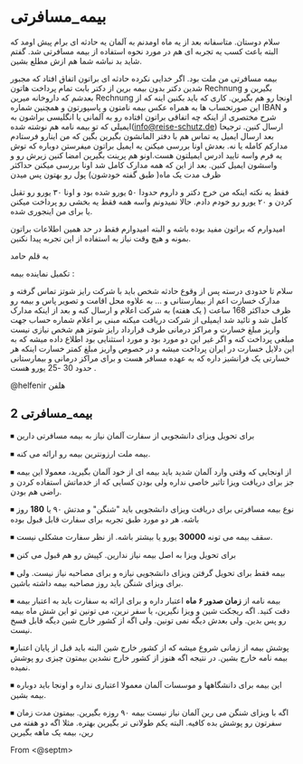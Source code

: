 # بیمه_مسافرتی

سلام دوستان. متاسفانه بعد از یه ماه اومدنم به آلمان یه حادثه ای برام پیش اومد که البته باعث کسب یه تجربه ای هم در مورد نحوه استفاده از بیمه مسافرتی شد. گفتم شاید بد نباشه شما هم ازش مطلع بشین.

بیمه مسافرتی من ملت بود. اگر خدایی نکرده حادثه ای براتون اتفاق افتاد که مجبور شدین دکتر بدون بیمه برین  از دکتر بابت تمام پرداخت هاتون Rechnung بگیرین و بعدشم که داروخانه میرین Rechnung اونجا رو هم بگیرین. کاری که باید بکنین اینه که از این صورتحساب ها به همراه عکس بیمه نامتون و پاسپورتون و همچنین شماره IBAN و شرح مختصری از اینکه چه اتفاقی براتون افتاده رو به آلمانی یا انگلیسی براشون به ایمیلی که تو بیمه نامه هم نوشته شده(info@reise-schutz.de) ارسال کنین. ترجیحا بعد ارسال ایمیل یه تماس هم با دفتر المانشون بگیرین بگین که من اینارو فرستادم مدارکم کامله یا نه. بعدش اونا بررسی میکنن یه ایمیل براتون میفرستن دوباره که توش یه فرم واسه تایید ادرس ایمیلتون هست.اونو هم پرینت بگیرین امضا کنین زیرش رو و واسشون ایمیل کنین. بعد از این که همه مدارک کامل شد اونا بررسی میکنن حداکثر ظرف مدت یک ماه( طبق گفته خودشون) پول رو بهتون پس میدن

فقط یه نکته اینکه من خرج دکتر و داروم حدودا ۵۰ یورو شده بود و اونا ۳۰ یورو رو تقبل کردن و ۲۰ یورو رو خودم دادم. حالا نمیدونم واسه همه فقط یه بخشی رو پرداخت میکنن یا برای من اینجوری شده. 

امیدوارم که براتون مفید بوده باشه و البته امیدوارم فقط در حد همین اطلاعات براتون بمونه و هیچ وقت نیاز به استفاده از این تجربه پیدا نکنین.


به قلم حامد

تکمیل نماینده بیمه :

سلام تا حدودی درسته پس از وقوع حادثه شخص باید با شرکت رایز شوتز تماس گرفته و مدارک خسارت اعم از بیمارستانی و ... به علاوه محل اقامت و تصویر پاس و بیمه رو ظرف حداکثر 168 ساعت ( یک هفته) به شرکت اعلام و ارسال کنه و بعد از اینکه مدارک کامل شد و تائید شد ایمیلی از شرکت دریافت میکنه مبنی بر اعلام شماره حساب جهت واریز مبلغ خسارت و مراکز درمانی طرف قرارداد رایز شوتز هم شخص نیازی نیست مبلغی پرداخت کنه و اگر غیر این دو مورد بود و مورد استثنایی بود اطلاع داده میشه که به این دلایل خسارت در ایران پرداخت میشه و در خصوص واریز مبلغ کمتر خسارت اینکه هر خسارتی یک فرانشیز داره که به عهده مسافر هست و برای مراکز درمانی و بیمارستانی حدود 30 -25 یورو هست .

@helfenir
هلفن

## بیمه_مسافرتی 2

⏹ برای تحویل ویزای دانشجویی از سفارت آلمان نیاز به بیمه مسافرتی دارین

⏹ بیمه ملت ارزونترین بیمه رو ارائه می کنه. 

⏹ از اونجایی که وقتی وارد آلمان شدید باید بیمه ای از خود آلمان بگیرید، معمولا این بیمه جز برای دریافت ویزا تاثیر خاصی نداره ولی بودن کسایی که از خدماتش استفاده کردن و راضی هم بودن. 

⏹ نوع بیمه مسافرتی برای دریافت ویزای دانشجویی باید "شنگن" و مدتش ٩٠ یا **180** روز باشه. هر دو مورد طبق تجربه برای سفارت قابل قبول بوده

⏹ سقف بیمه می تونه **30000** یورو یا بیشتر باشه. از نظر سفارت مشکلی نیست.

⏹ برای تحویل ویزا به اصل بیمه نیاز ندارین. کپیش رو هم قبول می کنن

⏹ بیمه فقط برای تحویل گرفتن ویزای دانشجویی نیازه و برای مصاحبه نیاز نیست. ولی برای ویزای شنگن باید روز مصاحبه بیمه داشته باشین.
 
⏹ بیمه نامه از **زمان صدور ۶ ماه** اعتبار داره و برای ارائه به سفارت باید به اعتبار بیمه دقت کنید.  اگه ریجکت شین و ویزا نگیرین، یا سفر نرین، می تونین تو این شش ماه بیمه رو پس بدین. ولی بعدش دیگه نمی تونین. ولی اگه از کشور خارج شین دیگه قابل فسخ نیست.

⏹پوشش بیمه از زمانی شروع میشه که از کشور خارج شین البته باید قبل از پایان اعتبار بیمه نامه خارج بشین. در نتیجه اگه هنوز از کشور خارج نشدین بیمتون چیزی رو پوشش نمیده.

⏹ این بیمه برای دانشگاهها و موسسات آلمان معمولا اعتباری نداره و اونجا باید دوباره بیمه بشین.

⏹ اگه با ویزای شنگن می رین آلمان نیاز نیست بیمه ٩٠ روزه بگیرین. بیمتون مدت زمان سفرتون رو پوشش بده کافیه. البته یکم طولانی تر بگیرین بهتره. مثلا اگه دو هفته می رین، بیمه یک ماهه بگیرین


From <@septm>
